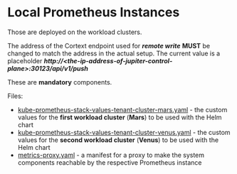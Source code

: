 # Local Prometheus Instances

Those are deployed on the workload clusters.

The address of the Cortext endpoint used for ***remote write*** **MUST** be changed to match the address in the actual setup. The current value is a placeholder ***http://\<the-ip-address-of-jupiter-control-plane\>:30123/api/v1/push***

These are **mandatory** components.

Files:

* [kube-prometheus-stack-values-tenant-cluster-mars.yaml](kube-prometheus-stack-values-tenant-cluster-mars.yaml) - the custom values for the **first workload cluster** (**Mars**) to be used with the Helm chart
* [kube-prometheus-stack-values-tenant-cluster-venus.yaml](kube-prometheus-stack-values-tenant-cluster-venus.yaml) - the custom values for the **second workload cluster** (**Venus**) to be used with the Helm chart
* [metrics-proxy.yaml](metrics-proxy.yaml) - a manifest for a proxy to make the system components reachable by the respective Prometheus instance